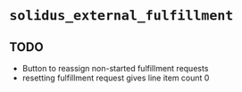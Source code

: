 # `solidus_external_fulfillment`

## TODO
* Button to reassign non-started fulfillment requests
* resetting fulfillment request gives line item count 0